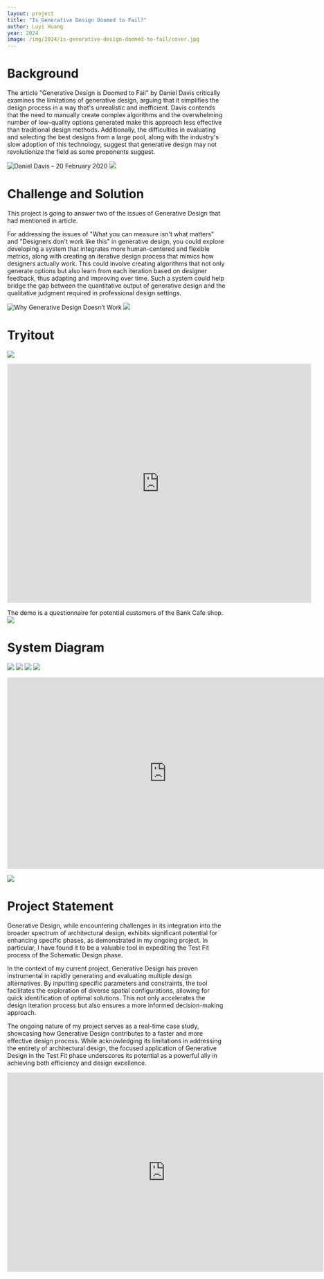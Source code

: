 ```yaml
---
layout: project
title: "Is Generative Design Doomed to Fail?"
author: Luyi Huang
year: 2024
image: /img/2024/is-generative-design-doomed-to-fail/cover.jpg
---
```


# Background

The article "Generative Design is Doomed to Fail" by Daniel Davis critically examines the limitations of generative design, arguing that it simplifies the design process in a way that's unrealistic and inefficient. Davis contends that the need to manually create complex algorithms and the overwhelming number of low-quality options generated make this approach less effective than traditional design methods. Additionally, the difficulties in evaluating and selecting the best designs from a large pool, along with the industry's slow adoption of this technology, suggest that generative design may not revolutionize the field as some proponents suggest.

![Daniel Davis – 20 February 2020](/img/2024/is-generative-design-doomed-to-fail/B3.png)
![](/img/2024/is-generative-design-doomed-to-fail/xx.png)





# Challenge and Solution

This project is going to answer two of the issues of Generative Design that had mentioned in article. 

For addressing the issues of "What you can measure isn't what matters" and "Designers don't work like this" in generative design, you could explore developing a system that integrates more human-centered and flexible metrics, along with creating an iterative design process that mimics how designers actually work. This could involve creating algorithms that not only generate options but also learn from each iteration based on designer feedback, thus adapting and improving over time. Such a system could help bridge the gap between the quantitative output of generative design and the qualitative judgment required in professional design settings.

![Why Generative Design Doesn’t Work](/img/2024/is-generative-design-doomed-to-fail/B4.png)
![](/img/2024/is-generative-design-doomed-to-fail/B2.png)


# Tryitout
![](/img/2024/is-generative-design-doomed-to-fail/xx3.png)

<iframe style="border: 1px solid rgba(0, 0, 0, 0.1);" width="700" height="550" src="https://www.figma.com/embed?embed_host=share&url=https%3A%2F%2Fwww.figma.com%2Fproto%2FF7DfKNyHQ4OQHjoyFUrP6t%2FUntitled%3Fkind%3Dproto%26node-id%3D32-6%26page-id%3D0%253A1%26scaling%3Dscale-down%26starting-point-node-id%3D1%253A2%26t%3DNo0ZA5f7VgoMsHYK-1%26type%3Ddesign%26mode%3Ddesign" allowfullscreen></iframe>

The demo is a questionnaire for potential customers of the Bank Cafe shop.
![](/img/2024/is-generative-design-doomed-to-fail/xx.png)



# System Diagram
![](/img/2024/is-generative-design-doomed-to-fail/xx3.png)
![](/img/2024/is-generative-design-doomed-to-fail/S2.jpg)
![](/img/2024/is-generative-design-doomed-to-fail/S1.jpg)
![](/img/2024/is-generative-design-doomed-to-fail/S3.jpg)

<iframe src="https://docs.google.com/presentation/d/e/2PACX-1vQp2OlAqHjo1EHLVgxiwgWOuFJG_1bH1QUPM2CkHVuUTrnaV3xfSmnL1OWO5vRg6CQ7ZlUg68vg6bd1/embed?start=true&loop=true&delayms=5000" frameborder="0" width="735" height="442" allowfullscreen="true" mozallowfullscreen="true" webkitallowfullscreen="true"></iframe>

![](/img/2024/is-generative-design-doomed-to-fail/xx.png)

# Project Statement


Generative Design, while encountering challenges in its integration into the broader spectrum of architectural design, exhibits significant potential for enhancing specific phases, as demonstrated in my ongoing project. In particular, I have found it to be a valuable tool in expediting the Test Fit process of the Schematic Design phase.

In the context of my current project, Generative Design has proven instrumental in rapidly generating and evaluating multiple design alternatives. By inputting specific parameters and constraints, the tool facilitates the exploration of diverse spatial configurations, allowing for quick identification of optimal solutions. This not only accelerates the design iteration process but also ensures a more informed decision-making approach.

The ongoing nature of my project serves as a real-time case study, showcasing how Generative Design contributes to a faster and more effective design process. While acknowledging its limitations in addressing the entirety of architectural design, the focused application of Generative Design in the Test Fit phase underscores its potential as a powerful ally in achieving both efficiency and design excellence.





<iframe src="https://docs.google.com/presentation/d/e/2PACX-1vQU_bQqkbrGE7IdF6WnF7Km1ryI-2woPtSkbxqfFwCdT5JEzkHF73OebxbLPF4DAvM8LeY-y01zAT4b/embed?start=true&loop=true&delayms=3000" frameborder="0" width="730" height="460" allowfullscreen="true" mozallowfullscreen="true" webkitallowfullscreen="true"></iframe>